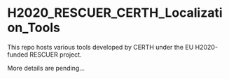 # H2020_RESCUER_CERTH_Localization_Tools

This repo hosts various tools developed by CERTH under the EU H2020-funded RESCUER project.

More details are pending...